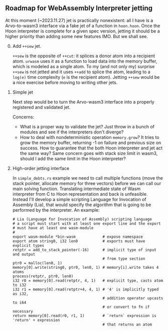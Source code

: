 ## Roadmap for WebAssembly Interpreter jetting

At this moment (~2023.11.27) jet is practically nonexistent: all I have is a Arvo-to-wasm3 interface via a fake jet of a function in `hoon.hoon`. Once the Hoon interpreter is complete for a given spec version, jetting it should be a higher priority than adding some new features IMO. But we shall see.

0. Add `++sew` jet.

    `++sew` is the opposite of `++cut`: it splices a donor atom into a recipient atom. `urwasm` uses it as a function to load data into the memory buffer, which is modeled as a single atom. To my (and not only my) surprise `++sew` is not jetted and it uses `++add` to splice the atom, leading to a `log(e)` time complexity (`e` is the recipient atom). Jetting `++sew` would be a nice exercise before moving to writing other jets.

1. Simple jet
    
   Next step would be to turn the Arvo-wasm3 interface into a properly registered and validated jet.

   Concerns:
   
   * What is a proper way to validate the jet? Just throw in a bunch of modules and see if the interpreters don't diverge?
   * How to deal with nondeterministic operation `memory.grow`? It tries to grow the memory buffer, returning -1 on failure and previous size on success. How to guarantee that the both Hoon interpreter and jet act the same way? Same concern goes with stack size limit in wasm3, should I add the same limit in the Hoon interpreter?

2. High-order jetting interface

    In `simple_debts.rs` example we need to call multiple functions (move the stack pointer, allocate memory for three vectors) before we can call our main solving function. Translating intermediate state of Wasm interpreter from C to Hoon representation and back is unfeasible. Instead I'll develop a simple scripting Language for Invocation of Assembly (Lia), that would specify the algorithm that is going to be performed by the interpreter. An example:

    ```
    # Lia (Language for Invocation of Assembly) scripting language
    # a script must start with at least one export line and the export
    # must have at least one wasm-module
    #
    export wasm-module *bin-wasm            # expose namespace
    export atom string0, i32 len0           # exports must have explicit types
    retptr = add_to_stack_pointer(-16)      # implicit type of input and output
                                            # from type section
    ptr0 = malloc(len0, 1) 
    memory[0].write(string0, ptr0, len0, 1) # memory[i].write takes 4 atoms 
    process(retptr, ptr0, len0)
    i32 r0 = memory[0].read(retptr, 4, 1)   # explicit type, casts atom to i32
    i32 r1 = memory[0].read(retptr+4, 4, 1) # '4' is implicitly typed as i32,
                                            # addition operator upcasts to i64
                                            # or convert to fn if necessary
    return memory[0].read(r0, r1, 1)        # `return` expression is 'return' + expression
                                            # that returns an atom
    ```